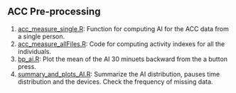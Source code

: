 ## ACC Pre-processing

1. [acc_measure_single.R](./acc_measure_single.R): Function for computing AI for the ACC data from a single person.
2. [acc_measure_allFiles.R](./acc_measure_allFiles.R): Code for computing activity indexes for all the individuals.
3. [bp_ai.R](./bp_ai.R): Plot the mean of the AI 30 minuets backward from the a button press.
4. [summary_and_plots_AI.R](./summary_and_plots_AI.R): Summarize the AI distribution, pauses time distribution and the devices. Check the frequency of missing data.
